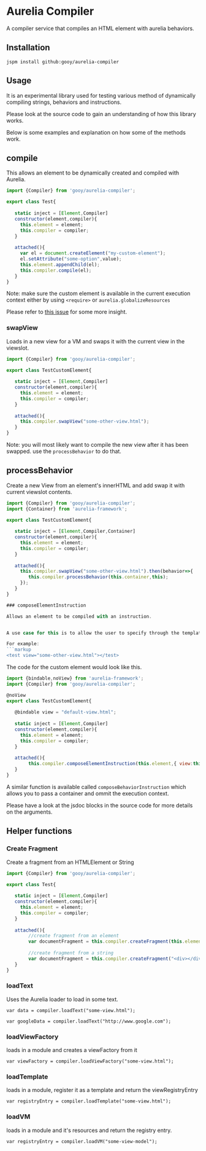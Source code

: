 # Aurelia Compiler

A compiler service that compiles an HTML element with aurelia behaviors.

## Installation

    jspm install github:gooy/aurelia-compiler

## Usage

It is an experimental library used for testing various method of dynamically compiling strings, behaviors and instructions.

Please look at the source code to gain an understanding of how this library works.

Below is some examples and explanation on how some of the methods work.


## compile

This allows an element to be dynamically created and compiled with Aurelia.

```javascript
import {Compiler} from 'gooy/aurelia-compiler';

export class Test{
   
   static inject = [Element,Compiler]
   constructor(element,compiler){
     this.element = element;
     this.compiler = compiler;
   }
   
   attached(){
     var el = document.createElement("my-custom-element");
     el.setAttribute("some-option",value);
     this.element.appendChild(el);
     this.compiler.compile(el);
   }
}
```

Note: make sure the custom element is available in the current execution context either by using `<require>` or `aurelia.globalizeResources`

Please refer to [this issue](https://github.com/gooy/aurelia-compiler/issues/3#issuecomment-112182705) for some more insight.

### swapView

Loads in a new view for a VM and swaps it with the current view in the viewslot.

```javascript
import {Compiler} from 'gooy/aurelia-compiler';

export class TestCustomElement{
   
   static inject = [Element,Compiler]
   constructor(element,compiler){
     this.element = element;
     this.compiler = compiler;
   }
   
   attached(){
     this.compiler.swapView("some-other-view.html");
   }
}

```

Note: you will most likely want to compile the new view after it has been swapped.
use the `processBehavior` to do that.

## processBehavior

Create a new View from an element's innerHTML and add swap it with current viewslot contents.

```javascript
import {Compiler} from 'gooy/aurelia-compiler';
import {Container} from 'aurelia-framework';

export class TestCustomElement{
   
   static inject = [Element,Compiler,Container]
   constructor(element,compiler){
     this.element = element;
     this.compiler = compiler;
   }
   
   attached(){
     this.compiler.swapView("some-other-view.html").then(behavior=>{
        this.compiler.processBehavior(this.container,this);
     });
   }
}

### composeElementInstruction

Allows an element to be compiled with an instruction.


A use case for this is to allow the user to specify through the templating which view to use with a custom element.

For example:
```markup
<test view="some-other-view.html"></test>
```

The code for the custom element would look like this.

```javascript
import {bindable,noView} from 'aurelia-framework';
import {Compiler} from 'gooy/aurelia-compiler';

@noView
export class TestCustomElement{
   
   @bindable view = "default-view.html";
   
   static inject = [Element,Compiler]
   constructor(element,compiler){
     this.element = element;
     this.compiler = compiler;
   }
   
   attached(){
        this.compiler.composeElementInstruction(this.element,{ view:this.view},this);
   }
}
```

A similar function is available called `composeBehaviorInstruction` which allows you to pass a container and ommit the execution context.

Please have a look at the jsdoc blocks in the source code for more details on the arguments.


## Helper functions

### Create Fragment

Create a fragment from an HTMLElement or String

```javascript
import {Compiler} from 'gooy/aurelia-compiler';

export class Test{
   
   static inject = [Element,Compiler]
   constructor(element,compiler){
     this.element = element;
     this.compiler = compiler;
   }
   
   attached(){
        //create fragment from an element
        var documentFragment = this.compiler.createFragment(this.element);
        
        //create fragment from a string
        var documentFragment = this.compiler.createFragment("<div></div>");
   }
}
```


### loadText

Uses the Aurelia loader to load in some text.

```
var data = compiler.loadText("some-view.html");

var googleData = compiler.loadText("http://www.google.com");
```


### loadViewFactory

loads in a module and creates a viewFactory from it

```
var viewFactory = compiler.loadViewFactory("some-view.html");
```

### loadTemplate

loads in a module, register it as a template and return the viewRegistryEntry

```
var registryEntry = compiler.loadTemplate("some-view.html");
```

### loadVM

loads in a module and it's resources and return the registry entry.

```
var registryEntry = compiler.loadVM("some-view-model");
```
